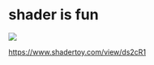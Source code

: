 # shader is fun
![](https://i.ibb.co/P9j1SCw/ezgif-com-optimize.gif)

https://www.shadertoy.com/view/ds2cR1

